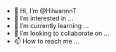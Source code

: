- 👋 Hi, I’m @HilwannnT
- 👀 I’m interested in ...
- 🌱 I’m currently learning ...
- 💞️ I’m looking to collaborate on ...
- 📫 How to reach me ...

<!---
HilwannnT/HilwannnT is a ✨ special ✨ repository because its `README.md` (this file) appears on your GitHub profile.
You can click the Preview link to take a look at your changes.
--->

